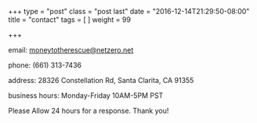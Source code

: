 +++
type = "post"
class = "post last"
date = "2016-12-14T21:29:50-08:00"
title = "contact"
tags = [
]
weight = 99

+++

email: moneytotherescue@netzero.net

phone: (661) 313-7436

address: 28326 Constellation Rd, Santa Clarita, CA 91355

business hours: Monday-Friday 10AM-5PM PST

Please Allow 24 hours for a response. Thank you!
